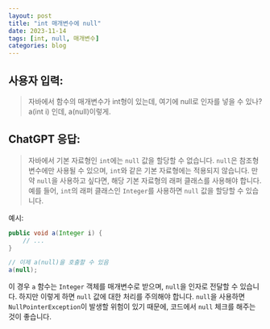```yaml
---
layout: post
title: "int 매개변수에 null"
date: 2023-11-14
tags: [int, null, 매개변수]
categories: blog
---
```


## 사용자 입력:
> 자바에서 함수의 매개변수가 int형이 있는데, 여기에 null로 인자를 넣을 수 있나? a(int i) 인데, a(null)이렇게.

## ChatGPT 응답:
> 자바에서 기본 자료형인 `int`에는 `null` 값을 할당할 수 없습니다. `null`은 참조형 변수에만 사용될 수 있으며, `int`와 같은 기본 자료형에는 적용되지 않습니다. 만약 `null`을 사용하고 싶다면, 해당 기본 자료형의 래퍼 클래스를 사용해야 합니다. 예를 들어, `int`의 래퍼 클래스인 `Integer`를 사용하면 `null` 값을 할당할 수 있습니다.

예시:
```java
public void a(Integer i) {
    // ...
}

// 이제 a(null)을 호출할 수 있음
a(null);
```

이 경우 `a` 함수는 `Integer` 객체를 매개변수로 받으며, `null`을 인자로 전달할 수 있습니다. 하지만 이렇게 하면 `null` 값에 대한 처리를 주의해야 합니다. `null`을 사용하면 `NullPointerException`이 발생할 위험이 있기 때문에, 코드에서 `null` 체크를 해주는 것이 좋습니다.


